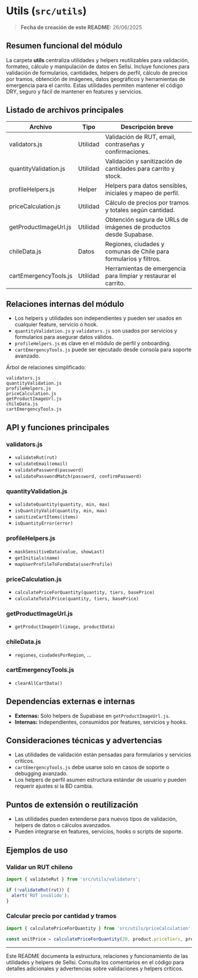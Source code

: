 # Utils (`src/utils`)

> **Fecha de creación de este README:** 26/06/2025

## Resumen funcional del módulo

La carpeta **utils** centraliza utilidades y helpers reutilizables para validación, formateo, cálculo y manipulación de datos en Sellsi. Incluye funciones para validación de formularios, cantidades, helpers de perfil, cálculo de precios por tramos, obtención de imágenes, datos geográficos y herramientas de emergencia para el carrito. Estas utilidades permiten mantener el código DRY, seguro y fácil de mantener en features y servicios.

## Listado de archivos principales

| Archivo                  | Tipo      | Descripción breve                                                      |
|--------------------------|-----------|-----------------------------------------------------------------------|
| validators.js            | Utilidad  | Validación de RUT, email, contraseñas y confirmaciones.                |
| quantityValidation.js    | Utilidad  | Validación y sanitización de cantidades para carrito y stock.           |
| profileHelpers.js        | Helper    | Helpers para datos sensibles, iniciales y mapeo de perfil.              |
| priceCalculation.js      | Utilidad  | Cálculo de precios por tramos y totales según cantidad.                 |
| getProductImageUrl.js    | Utilidad  | Obtención segura de URLs de imágenes de productos desde Supabase.       |
| chileData.js             | Datos     | Regiones, ciudades y comunas de Chile para formularios y filtros.       |
| cartEmergencyTools.js    | Utilidad  | Herramientas de emergencia para limpiar y restaurar el carrito.         |

## Relaciones internas del módulo

- Los helpers y utilidades son independientes y pueden ser usados en cualquier feature, servicio o hook.
- `quantityValidation.js` y `validators.js` son usados por servicios y formularios para asegurar datos válidos.
- `profileHelpers.js` es clave en el módulo de perfil y onboarding.
- `cartEmergencyTools.js` puede ser ejecutado desde consola para soporte avanzado.

Árbol de relaciones simplificado:

```
validators.js
quantityValidation.js
profileHelpers.js
priceCalculation.js
getProductImageUrl.js
chileData.js
cartEmergencyTools.js
```

## API y funciones principales

### validators.js
- `validateRut(rut)`
- `validateEmail(email)`
- `validatePassword(password)`
- `validatePasswordMatch(password, confirmPassword)`

### quantityValidation.js
- `validateQuantity(quantity, min, max)`
- `isQuantityValid(quantity, min, max)`
- `sanitizeCartItems(items)`
- `isQuantityError(error)`

### profileHelpers.js
- `maskSensitiveData(value, showLast)`
- `getInitials(name)`
- `mapUserProfileToFormData(userProfile)`

### priceCalculation.js
- `calculatePriceForQuantity(quantity, tiers, basePrice)`
- `calculateTotalPrice(quantity, tiers, basePrice)`

### getProductImageUrl.js
- `getProductImageUrl(image, productData)`

### chileData.js
- `regiones`, `ciudadesPorRegion`, ...

### cartEmergencyTools.js
- `clearAllCartData()`

## Dependencias externas e internas

- **Externas:** Solo helpers de Supabase en `getProductImageUrl.js`.
- **Internas:** Independientes, consumidos por features, servicios y hooks.

## Consideraciones técnicas y advertencias

- Las utilidades de validación están pensadas para formularios y servicios críticos.
- `cartEmergencyTools.js` debe usarse solo en casos de soporte o debugging avanzado.
- Los helpers de perfil asumen estructura estándar de usuario y pueden requerir ajustes si la BD cambia.

## Puntos de extensión o reutilización

- Las utilidades pueden extenderse para nuevos tipos de validación, helpers de datos o cálculos avanzados.
- Pueden integrarse en features, servicios, hooks o scripts de soporte.

## Ejemplos de uso

### Validar un RUT chileno

```js
import { validateRut } from 'src/utils/validators';

if (!validateRut(rut)) {
  alert('RUT inválido');
}
```

### Calcular precio por cantidad y tramos

```js
import { calculatePriceForQuantity } from 'src/utils/priceCalculation';

const unitPrice = calculatePriceForQuantity(20, product.priceTiers, product.basePrice);
```

---

Este README documenta la estructura, relaciones y funcionamiento de las utilidades y helpers de Sellsi. Consulta los comentarios en el código para detalles adicionales y advertencias sobre validaciones y helpers críticos.

